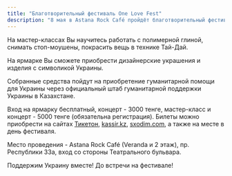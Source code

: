 ```yaml
---
title: "Благотворительный фестиваль One Love Fest"
description: "8 мая в Astana Rock Café пройдёт благотворительный фестиваль One Love Fest. В программе творческие мастер-классы, ярмарка и в завершении концерт с участием столичных исполнителей."
---
```



На мастер-классах Вы научитесь работать с полимерной глиной, снимать стоп-моушены, покрасить вещь в технике Тай-Дай. 


На ярмарке Вы сможете приобрести дизайнерские украшения и изделия с символикой Украины. 


Собранные средства пойдут на приобретение гуманитарной помощи для Украины через официальный штаб гуманитарной поддержки Украины в Казахстане.


Вход на ярмарку бесплатный, концерт - 3000 тенге, мастер-класс и концерт - 5000 тенге (обязательна регистрация). Билеты можно приобрести на сайтах [Тикетон](https://ticketon.kz), [kassir.kz](https://kassir.kz), [sxodim.com](https://sxodim.com), а также на месте в день фестиваля. 


Место проведения - Astana Rock Café (Veranda и 2 этаж), пр. Республики 33а, вход со стороны Театрального бульвара.


Поддержим Украину вместе! До встречи на фестивале!